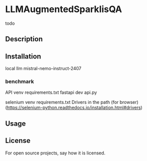 # LLMAugmentedSparklisQA

todo

## Description


## Installation
local llm
    mistral-nemo-instruct-2407


### benchmark
API
venv requirements.txt
fastapi dev api.py

selenium
venv requirements.txt
Drivers in the path (for browser)(https://selenium-python.readthedocs.io/installation.html#drivers)

## Usage


## License
For open source projects, say how it is licensed.
